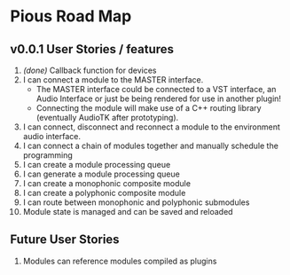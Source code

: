 # Pious Road Map

## v0.0.1 User Stories / features

1. _(done)_ Callback function for devices
2. I can connect a module to the MASTER interface.
    * The MASTER interface could be connected to a VST interface, an Audio
      Interface or just be being rendered for use in another plugin!
    * Connecting the module will make use of a C++ routing library (eventually
      AudioTK after prototyping).
3. I can connect, disconnect and reconnect a module to the environment audio interface.
4. I can connect a chain of modules together and manually schedule the programming
5. I can create a module processing queue
6. I can generate a module processing queue
7. I can create a monophonic composite module
8. I can create a polyphonic composite module
9. I can route between monophonic and polyphonic submodules
10. Module state is managed and can be saved and reloaded

## Future User Stories

1. Modules can reference modules compiled as plugins